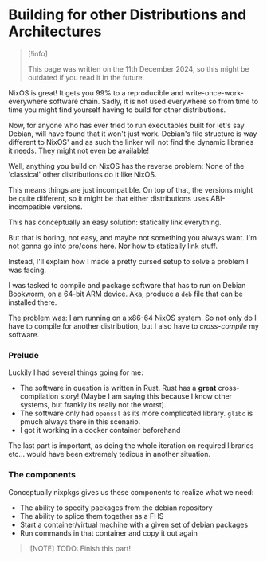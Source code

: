 # Building for other Distributions and Architectures

> [!info]
>
> This page was written on the 11th December 2024, so this might be outdated if
you read it in the future.

NixOS is great! It gets you 99% to a reproducible and
write-once-work-everywhere software chain. Sadly, it is not used everywhere so
from time to time you might find yourself having to build for other
distributions.

Now, for anyone who has ever tried to run executables built for let's say
Debian, will have found that it won't just work. Debian's file structure is way
different to NixOS' and as such the linker will not find the dynamic libraries
it needs. They might not even be available!

Well, anything you build on NixOS has the reverse problem: None of the
'classical' other distributions do it like NixOS.

This means things are just incompatible. On top of that, the versions might be
quite different, so it might be that either distributions uses ABI-incompatible versions.

This has conceptually an easy solution: statically link everything.

But that is boring, not easy, and maybe not something you always want. I'm not
gonna go into pro/cons here. Nor how to statically link stuff.

Instead, I'll explain how I made a pretty cursed setup to solve a problem I was facing.

I was tasked to compile and package software that has to run on Debian
Bookworm, on a 64-bit ARM device. Aka, produce a `deb` file that can be installed there.

The problem was: I am running on a x86-64 NixOS system. So not only do I have
to compile for another distribution, but I also have to _cross-compile_ my
software.

### Prelude

Luckily I had several things going for me:

- The software in question is written in Rust. Rust has a __great__
  cross-compilation story! (Maybe I am saying this because I know other
  systems, but frankly its really not the worst).
- The software only had `openssl` as its more complicated library. `glibc` is
  pmuch always there in this scenario.
- I got it working in a docker container beforehand

The last part is important, as doing the whole iteration on required libraries
etc... would have been extremely tedious in another situation.


### The components

Conceptually nixpkgs gives us these components to realize what we need:

- The ability to specify packages from the debian repository
- The ability to splice them together as a FHS
- Start a container/virtual machine with a given set of debian packages
- Run commands in that container and copy it out again


> ![NOTE]
> TODO: Finish this part!
